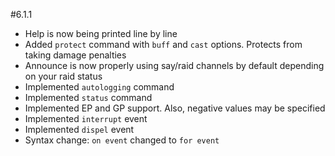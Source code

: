 #6.1.1
* Help is now being printed line by line
* Added `protect` command with `buff` and `cast` options. Protects from taking damage penalties
* Announce is now properly using say/raid channels by default depending on your raid status
* Implemented `autologging` command
* Implemented `status` command
* Implemented EP and GP support. Also, negative values may be specified
* Implemented `interrupt` event
* Implemented `dispel` event
* Syntax change: `on event` changed to `for event`